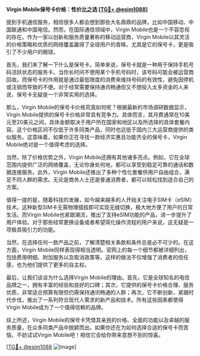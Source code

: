**Virgin Mobile保号卡价格：性价比之选 [[TG💪+ @esim1088](https://t.me/s/esim1088)]**

提到手机通信服务，相信很多人都会想到那些大名鼎鼎的品牌，比如中国移动、中国联通和中国电信。然而，在国际通信领域中，Virgin Mobile也是一个不容忽视的存在。作为一家以创新和服务质量著称的移动运营商，Virgin Mobile以其灵活的价格策略和优质的网络覆盖赢得了全球用户的青睐。尤其是它的保号卡，更是吸引了不少用户的眼球。

首先，我们来了解一下什么是保号卡。简单来说，保号卡就是一种用于保持手机号码活跃状态的服务卡。当你长时间不使用某个手机号码时，该号码可能会被运营商回收。而保号卡的作用就是通过最低限度的消费来维持号码的有效性，避免因停机或注销而导致的不便。对于经常需要保持通讯畅通但又不想投入太多资金的人来说，保号卡无疑是一个非常实用的选择。

那么，Virgin Mobile的保号卡价格究竟如何呢？根据最新的市场调研数据显示，Virgin Mobile提供的保号卡价格非常具有竞争力。具体而言，其月费通常在10美元至20美元之间，具体金额取决于用户所在国家和地区以及所选择的具体套餐内容。这个价格区间不仅低于许多同类产品，同时也远低于国内三大运营商提供的类似服务。这意味着，如果你正在寻找一款经济实惠且功能齐全的保号卡，Virgin Mobile绝对是一个值得考虑的选择。

当然，除了价格优势之外，Virgin Mobile还拥有其他诸多亮点。例如，它在全球范围内提供广泛的网络覆盖，无论你身处何地，都可以享受到稳定可靠的通话和数据连接服务。此外，Virgin Mobile还推出了多种个性化套餐供用户自由组合，满足不同人群的需求。无论是商务人士还是普通消费者，都可以轻松找到适合自己的方案。

值得一提的是，随着科技的发展，如今越来越多的人开始关注电子SIM卡（eSIM）技术。这种新型SIM卡无需物理插拔即可实现无缝切换，极大地方便了用户的日常生活。而Virgin Mobile也紧跟潮流，推出了支持eSIM功能的产品，进一步提升了用户体验。对于那些经常更换设备或者希望简化操作流程的用户来说，这无疑是一项极具吸引力的功能。

当然，在选择任何一款产品之前，了解清楚相关条款和条件总是必不可少的。在这方面，Virgin Mobile同样表现得相当透明。官网上的每一个细节都被详细列出，包括费用明细、附加服务以及取消政策等。这样的做法不仅增强了消费者的信任感，也为他们提供了更多的自主权。

最后，让我们谈谈为什么选择Virgin Mobile的理由。首先，它是全球知名的电信品牌之一，拥有丰富的经验和良好的口碑；其次，它提供的保号卡价格合理、服务优质，非常适合预算有限但仍需保持通讯畅通的人群；再次，它不断创新，紧跟时代步伐，推出了一系列符合现代人需求的新产品和技术。所有这些因素都使得Virgin Mobile成为了一个值得信赖的品牌。

综上所述，Virgin Mobile的保号卡凭借其亲民的价格、全面的功能以及卓越的服务质量，在众多同类产品中脱颖而出。如果你还在为如何选择合适的保号卡而苦恼，不妨试试Virgin Mobile吧！相信它会给你带来意想不到的惊喜。

[[TG💪+ @esim1088](https://t.me/s/esim1088) ![Image](https://i.postimg.cc/4NQfJmqS/Snipaste-2025-05-13-00-14-12.png)]